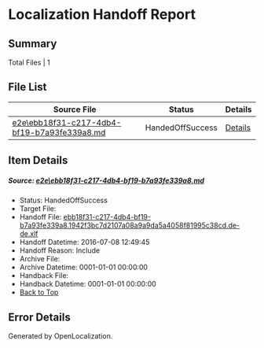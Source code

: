 # <a name='report-top'></a> Localization Handoff Report

## Summary
 Total Files | 1

## File List
 Source File | Status | Details 
 ----------- | ------ | ------- 
 [e2e\ebb18f31-c217-4db4-bf19-b7a93fe339a8.md](https://github.com/OpenLocalizationTestOrg/oltest/blob/d3232ae2f81acde8a395e6257a670b3866708b25/e2e/ebb18f31-c217-4db4-bf19-b7a93fe339a8.md) | HandedOffSuccess | [Details](#fc57fa3dfc639baf71ce535fed90e8d8e492d4061)

## Item Details
##### <a name='fc57fa3dfc639baf71ce535fed90e8d8e492d4061'></a> Source: [e2e\ebb18f31-c217-4db4-bf19-b7a93fe339a8.md](https://github.com/OpenLocalizationTestOrg/oltest/blob/d3232ae2f81acde8a395e6257a670b3866708b25/e2e/ebb18f31-c217-4db4-bf19-b7a93fe339a8.md)
* Status: HandedOffSuccess
* Target File: 
* Handoff File: [ebb18f31-c217-4db4-bf19-b7a93fe339a8.1942f3bc7d2107a08a9a9da5a4058f81995c38cd.de-de.xlf](https://github.com/OpenLocalizationTestOrg/olhandoff-e2e/blob/7d6b4025c7f5fc8d73b8755422bb56e4373451bc/ol-handoff/OpenLocalizationTestOrg/oltest-dede-fly/ci/ht/ebb18f31-c217-4db4-bf19-b7a93fe339a8.1942f3bc7d2107a08a9a9da5a4058f81995c38cd.de-de.xlf)
* Handoff Datetime: 2016-07-08 12:49:45
* Handoff Reason: Include
* Archive File: 
* Archive Datetime: 0001-01-01 00:00:00
* Handback File: 
* Handback Datetime: 0001-01-01 00:00:00
* [Back to Top](#report-top)


## Error Details

Generated by OpenLocalization.
